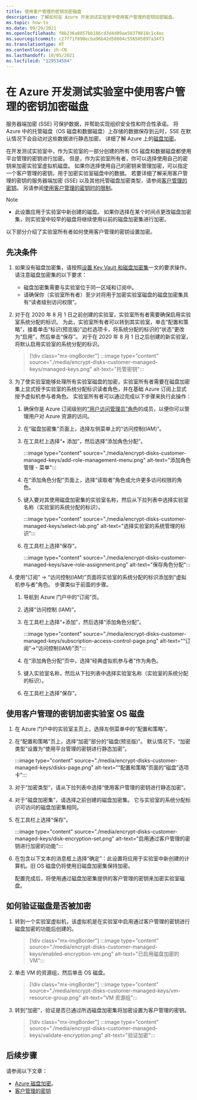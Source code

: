 ```yaml
---
title: 使用客户管理的密钥加密磁盘
description: 了解如何在 Azure 开发测试实验室中使用客户管理的密钥加密磁盘。
ms.topic: how-to
ms.date: 09/29/2021
ms.openlocfilehash: f0b236a8857bb186cd3d4d09ae50379818c1c4ec
ms.sourcegitcommit: c27f71f890ecba96b42d58604c556505897a34f3
ms.translationtype: HT
ms.contentlocale: zh-CN
ms.lasthandoff: 10/05/2021
ms.locfileid: "129534584"
---
```

# <a name="encrypt-disks-using-customer-managed-keys-in-azure-devtest-labs"></a>在 Azure 开发测试实验室中使用客户管理的密钥加密磁盘
服务器端加密 (SSE) 可保护数据，并帮助实现组织安全性和符合性承诺。 将 Azure 中的托管磁盘（OS 磁盘和数据磁盘）上存储的数据保存到云时，SSE 在默认情况下会自动对这些数据进行静态加密。 详细了解 Azure 上的[磁盘加密](../virtual-machines/disk-encryption.md)。 

在开发测试实验室中，作为实验室的一部分创建的所有 OS 磁盘和数据磁盘都使用平台管理的密钥进行加密。 但是，作为实验室所有者，你可以选择使用自己的密钥来加密实验室虚拟机磁盘。 如果你选择使用自己的密钥来管理加密，可以指定一个客户管理的密钥，用于加密实验室磁盘中的数据。 若要详细了解采用客户管理的密钥的服务器端加密 (SSE) 以及其他托管磁盘加密类型，请参阅[客户管理的密钥](../virtual-machines/disk-encryption.md#customer-managed-keys)。 另请参阅[使用客户管理的密钥时的限制](../virtual-machines/disks-enable-customer-managed-keys-portal.md#restrictions)。

> [!NOTE]
> - 此设置应用于实验室中新创建的磁盘。 如果你选择在某个时间点更改磁盘加密集，则实验室中较早的磁盘将继续使用以前的磁盘加密集进行加密。 

以下部分介绍了实验室所有者如何使用客户管理的密钥设置加密。

## <a name="pre-requisites"></a>先决条件

1. 如果没有磁盘加密集，请按照[设置 Key Vault 和磁盘加密集](../virtual-machines/disks-enable-customer-managed-keys-portal.md)一文的要求操作。 请注意磁盘加密集的以下要求： 

    - 磁盘加密集需要与实验室位于同一区域和订阅中。 
    - 请确保你（实验室所有者）至少对将用于加密实验室磁盘的磁盘加密集具有“读者级别访问权限”。 
1. 对于在 2020 年 8 月 1 日之前创建的实验室，实验室所有者需要确保启用实验室系统分配的标识。 为此，实验室所有者可以转到其实验室，单击“配置和策略”，接着单击“标识(预览版)”边栏选项卡，将系统分配的标识的“状态”更改为“启用”，然后单击“保存”。 对于在 2020 年 8 月 1 日之后创建的新实验室，将默认启用实验室的系统分配的标识。 

    > [!div class="mx-imgBorder"]
    > :::image type="content" source="./media/encrypt-disks-customer-managed-keys/managed-keys.png" alt-text="托管密钥":::
1. 为了使实验室能够处理所有实验室磁盘的加密，实验室所有者需要在磁盘加密集上显式授予实验室的系统分配标识读者角色，并在基础 Azure 订阅上显式授予虚拟机参与者角色。 实验室所有者可以通过完成以下步骤来执行此操作：

   
    1. 确保你是 Azure 订阅级别的[“用户访问管理员”角色](../role-based-access-control/built-in-roles.md#user-access-administrator)的成员，以便你可以管理用户对 Azure 资源的访问。 
    1. 在“磁盘加密集”页面上，选择左侧菜单上的“访问控制(IAM)”。 
    1. 在工具栏上选择“+ 添加”，然后选择“添加角色分配”。  

        :::image type="content" source="./media/encrypt-disks-customer-managed-keys/add-role-management-menu.png" alt-text="添加角色管理 - 菜单":::
    1. 在“添加角色分配”页面上，选择“读取者”角色或允许更多访问权限的角色。 
    1. 键入要对其使用磁盘加密集的实验室名称，然后从下拉列表中选择实验室名称（实验室的系统分配的标识）。 
    
        :::image type="content" source="./media/encrypt-disks-customer-managed-keys/select-lab.png" alt-text="选择实验室的系统管理的标识":::        
    1. 在工具栏上选择“保存”。 

        :::image type="content" source="./media/encrypt-disks-customer-managed-keys/save-role-assignment.png" alt-text="保存角色分配":::
3.  使用“订阅” -> “访问控制(IAM)”页面将实验室的系统分配的标识添加到“虚拟机参与者”角色。 步骤类似于前面的步骤。 

    
    1. 导航到 Azure 门户中的“订阅”页。 
    1. 选择“访问控制 (IAM)”。 
    1. 在工具栏上选择“+添加”，然后选择“添加角色分配”。 
    
        :::image type="content" source="./media/encrypt-disks-customer-managed-keys/subscription-access-control-page.png" alt-text="“订阅”->“访问控制(IAM)”页":::
    1. 在“添加角色分配”页中，选择“经典虚拟机参与者”作为角色。
    1. 键入实验室名称，然后从下拉列表中选择实验室名称（实验室的系统分配的标识）。 
    1. 在工具栏上选择“保存”。 

## <a name="encrypt-lab-os-disks-with-a-customer-managed-key"></a>使用客户管理的密钥加密实验室 OS 磁盘 

1. 在 Azure 门户中的实验室主页上，选择左侧菜单中的“配置和策略”。 
1. 在“配置和策略”页上，选择“加密”部分的“磁盘(预览版)”。 默认情况下，“加密类型”设置为“使用平台管理的密钥进行静态加密”。

    :::image type="content" source="./media/encrypt-disks-customer-managed-keys/disks-page.png" alt-text="“配置和策略”页面的“磁盘”选项卡":::
1. 对于“加密类型”，请从下拉列表中选择“使用客户管理的密钥进行静态加密”。 
1. 对于“磁盘加密集”，请选择之前创建的磁盘加密集。 它与实验室的系统分配标识可访问的磁盘加密集相同。
1. 在工具栏上选择“保存”。 

    :::image type="content" source="./media/encrypt-disks-customer-managed-keys/disk-encryption-set.png" alt-text="启用通过客户管理的密钥进行加密的功能":::
1. 在包含以下文本的消息框上选择“确定”：此设置将应用于实验室中新创建的计算机。旧 OS 磁盘仍将使用旧磁盘加密集保持加密。 

    配置完成后，将使用通过磁盘加密集提供的客户管理的密钥来加密实验室磁盘。 
   
## <a name="how-to-validate-if-disks-are-being-encrypted"></a>如何验证磁盘是否被加密

1. 转到一个实验室虚拟机，该虚拟机是在实验室中启用通过客户管理的密钥进行磁盘加密的功能后创建的。

    > [!div class="mx-imgBorder"]
    > :::image type="content" source="./media/encrypt-disks-customer-managed-keys/enabled-encryption-vm.png" alt-text="已启用磁盘加密的 VM":::
1. 单击 VM 的资源组，然后单击 OS 磁盘。

    > [!div class="mx-imgBorder"]
    > :::image type="content" source="./media/encrypt-disks-customer-managed-keys/vm-resource-group.png" alt-text="VM 资源组":::
1. 转到“加密”，验证是否已通过所选磁盘加密集将加密设置为客户管理的密钥。

    > [!div class="mx-imgBorder"]
    > :::image type="content" source="./media/encrypt-disks-customer-managed-keys/validate-encryption.png" alt-text="验证加密":::
  
## <a name="next-steps"></a>后续步骤

请参阅以下文章： 

- [Azure 磁盘加密](../virtual-machines/disk-encryption.md)。 
- [客户管理的密钥](../virtual-machines/disk-encryption.md#customer-managed-keys)
